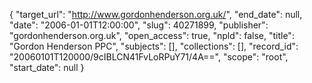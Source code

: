 {
  "target_url": "http://www.gordonhenderson.org.uk/", 
  "end_date": null, 
  "date": "2006-01-01T12:00:00", 
  "slug": 40271899, 
  "publisher": "gordonhenderson.org.uk", 
  "open_access": true, 
  "npld": false, 
  "title": "Gordon Henderson PPC", 
  "subjects": [], 
  "collections": [], 
  "record_id": "20060101T120000/9cIBLCN41FvLoRPuY71/4A==", 
  "scope": "root", 
  "start_date": null
}

